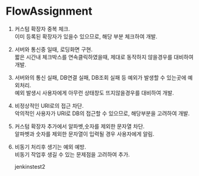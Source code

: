 # FlowAssignment
1. 커스텀 확장자 중복 체크.  
이미 등록된 확장자가 있을수 있으므로, 해당 부분 체크하여 개발.

2. 서버와 통신중 일때, 로딩화면 구현.  
짧은 시간내 체크박스를 연속클릭하였을때, 제대로 동작하지 않을경우를 대비하여 개발.

3. 서버와의 통신 실패, DB연결 실패, DB조회 실패 등 예외가 발생할 수 있는곳에 예외처리.  
예외 발생시 사용자에게 아무런 상태창도 뜨지않을경우를 대비하여 개발.

4. 비정상적인 URI로의 접근 차단.  
악의적인 사용자가 URI로 DB의 접근할 수 있으므로, 해당부분을 고려하여 개발.

5. 커스텀 확장자 추가에서 알파벳,숫자를 제외한 문자열 차단.  
알파벳과 숫자를 제외한 문자열이 입력될 경우 사용자에게 알림.

6. 비동기 처리후 생기는 예외 예방.  
비동기 작업후 생길 수 있는 문제점을 고려하여 추가.  
  
    
    jenkinstest2
